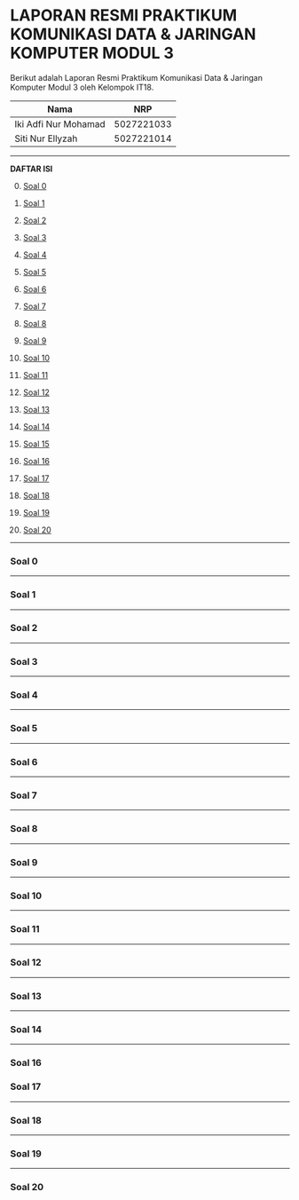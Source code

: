 # **LAPORAN RESMI PRAKTIKUM KOMUNIKASI DATA & JARINGAN KOMPUTER MODUL 3**

Berikut adalah Laporan Resmi Praktikum Komunikasi Data & Jaringan Komputer Modul 3 oleh Kelompok IT18.

| Nama                 | NRP        |
| -------------------- | ---------- |
| Iki Adfi Nur Mohamad | 5027221033 |
| Siti Nur Ellyzah     | 5027221014 |

---

**DAFTAR ISI**

0. [Soal 0](#soal0)

1. [Soal 1](#soal1)

2. [Soal 2](#soal2)

3. [Soal 3](#soal3)

4. [Soal 4](#soal4)

5. [Soal 5](#soal5)

6. [Soal 6](#soal6)

7. [Soal 7](#soal7)

8. [Soal 8](#soal8)

9. [Soal 9](#soal9)

10. [Soal 10](#soal10)

11. [Soal 11](#soal11)

12. [Soal 12](#soal12)

13. [Soal 13](#soal13)

14. [Soal 14](#soal14)

15. [Soal 15](#soal15)

16. [Soal 16](#soal16)

17. [Soal 17](#soal17)

18. [Soal 18](#soal18)

19. [Soal 19](#soal19)

20. [Soal 20](#soal20)

---

### **Soal 0**

---

### **Soal 1**

---

### **Soal 2**

---

### **Soal 3**

---

### **Soal 4**

---

### **Soal 5**

---

### **Soal 6**

---

### **Soal 7**

---

### **Soal 8**

---

### **Soal 9**

---

### **Soal 10**

---

### **Soal 11**

---

### **Soal 12**

---

### **Soal 13**

---

### **Soal 14**

---

### **Soal 16**

### **Soal 17**

---

### **Soal 18**

---

### **Soal 19**

---

### **Soal 20**
